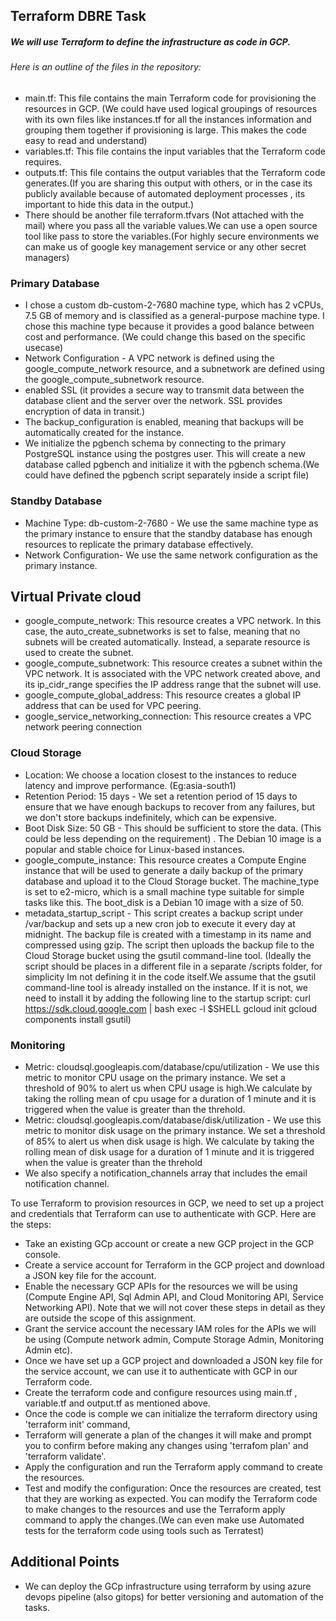 ## Terraform DBRE Task
##### We will use Terraform to define the infrastructure as code in GCP. 
###### Here is an outline of the files in the repository:
- main.tf: This file contains the main Terraform code for provisioning the resources in GCP. 
(We could have used logical groupings of resources with its own files like instances.tf for all the instances information and grouping them together if provisioning is large. This makes the code easy to read and understand)
- variables.tf: This file contains the input variables that the Terraform code requires.
- outputs.tf: This file contains the output variables that the Terraform code generates.(If you are sharing this output with others, or in the case its publicly available because of automated deployment processes , its important to hide this data in the output.)
- There should be another file terraform.tfvars (Not attached with the mail) where you pass all the variable values.We can use a open source tool like pass to store the variables.(For highly secure environments we can make us of google key management service or any other secret managers)


### Primary Database

-  I chose a custom  db-custom-2-7680 machine type, which has 2 vCPUs, 7.5 GB of memory and is classified as a general-purpose machine type. I chose this machine type because it provides a good balance between cost and performance. (We could change this based on the specific usecase)
- Network Configuration -  A VPC network is defined using the google_compute_network resource, and a subnetwork are defined using the google_compute_subnetwork resource.
- enabled SSL (it provides a secure way to transmit data between the database client and the server over the network. SSL provides encryption of data in transit.)
- The backup_configuration is enabled, meaning that backups will be automatically created for the instance. 
- We initialize the pgbench schema by connecting to the primary PostgreSQL instance using the postgres user.
This will create a new database called pgbench and initialize it with the pgbench schema.(We could have defined the pgbench script separately inside a script file)

### Standby Database
- Machine Type: db-custom-2-7680 - We use the same machine type as the primary instance to ensure that the standby database has enough resources to replicate the primary database effectively.
- Network Configuration- We use the same network configuration as the primary instance.

## Virtual Private cloud
- google_compute_network: This resource creates a VPC network. In this case, the auto_create_subnetworks is set to false, meaning that no subnets will be created automatically. Instead, a separate resource is used to create the subnet.
- google_compute_subnetwork: This resource creates a subnet within the VPC network. It is associated with the VPC network created above, and its ip_cidr_range specifies the IP address range that the subnet will use.
- google_compute_global_address: This resource creates a global IP address that can be used for VPC peering. 
- google_service_networking_connection: This resource creates a VPC network peering connection 


### Cloud Storage
- Location: We choose a location closest to the instances to reduce latency and improve performance.     (Eg:asia-south1)
- Retention Period: 15 days - We set a retention period of 15 days to ensure that we have enough backups to recover from any failures, but we don't store backups indefinitely, which can be expensive.
- Boot Disk Size: 50 GB - This should be sufficient to store the data. (This could be less depending on the requirement) . The Debian 10 image is a popular and stable choice for Linux-based instances. 
- google_compute_instance: This resource creates a Compute Engine instance that will be used to generate a daily backup of the primary database and upload it to the Cloud Storage bucket. The machine_type is set to e2-micro, which is a small machine type suitable for simple tasks like this. The boot_disk is a Debian 10 image with a size of 50.
- metadata_startup_script  - This script creates a backup script under /var/backup and sets up a new cron job to execute it every day at midnight. The backup file is created with a timestamp in its name and compressed using gzip. The script then uploads the backup file to the Cloud Storage bucket using the gsutil command-line tool. (Ideally the script should be places in a different file in a separate /scripts folder, for simplicity Im not defining it in the code itself.We assume that the gsutil command-line tool is already installed on the instance. If it is not, we need to install it by adding the following line to the startup script:
curl https://sdk.cloud.google.com | bash
exec -l $SHELL
gcloud init
gcloud components install gsutil)


### Monitoring
- Metric: cloudsql.googleapis.com/database/cpu/utilization - We use this metric to monitor CPU usage on the primary instance. We set a threshold of 90% to alert us when CPU usage is high.We calculate by taking the rolling mean of cpu usage for a duration of 1 minute and it is triggered when the value is greater than the threhold.
- Metric: cloudsql.googleapis.com/database/disk/utilization - We use this metric to monitor disk usage on the primary instance. We set a threshold of 85% to alert us when disk usage is high.
We calculate by taking the rolling mean of disk usage for a duration of 1 minute and it is triggered when the value is greater than the threhold
- We also specify a notification_channels array that includes the email notification channel.



To use Terraform to provision resources in GCP, we need to set up a project and credentials that Terraform can use to authenticate with GCP. Here are the steps:

- Take an existing GCp account or create a new GCP project in the GCP console.
- Create a service account for Terraform in the GCP project and download a JSON key file for the account.
- Enable the necessary GCP APIs for the resources we will be using (Compute Engine API, Sql Admin API, and Cloud Monitoring API, Service Networking API).
Note that we will not cover these steps in detail as they are outside the scope of this assignment.
- Grant the service account the necessary IAM roles for the APIs we will be using (Compute network admin, Compute Storage Admin, Monitoring Admin etc).
- Once we have set up a GCP project and downloaded a JSON key file for the service account, we can use it to authenticate with GCP in our Terraform code.
- Create the terraform code and configure resources using main.tf , variable.tf and output.tf as mentioned above.
- Once the code is comple we can initialize the terraform directory using 'terraform init' command,
- Terraform will generate a plan of the changes it will make and prompt you to confirm before making any changes using 'terrafom plan' and 'terraform validate'.
- Apply the configuration and run the Terraform apply command to create the resources.
- Test and modify the configuration: Once the resources are created, test that they are working as expected. 
You can modify the Terraform code to make changes to the resources and use the Terraform apply command to apply the changes.(We can even make use Automated tests for the terraform code using tools such as Terratest)


## Additional Points
- We can deploy the GCp infrastructure using terraform by using azure devops pipeline (also gitops) for better versioning and automation of the tasks.

